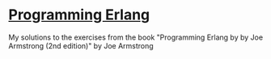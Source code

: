 [Programming Erlang](https://pragprog.com/book/jaerlang2/programming-erlang)
===

My solutions to the exercises from the book "Programming Erlang by by Joe Armstrong (2nd edition)" by Joe Armstrong
